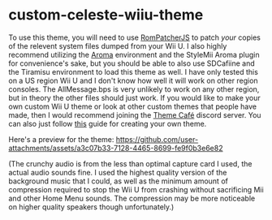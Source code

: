 # custom-celeste-wiiu-theme

To use this theme, you will need to use [RomPatcherJS](https://www.marcrobledo.com/RomPatcher.js) to patch *your* copies of the relevent system files dumped from your Wii U. 
I also highly recommend utilizing the [Aroma](https://aroma.foryour.cafe) environment and the StyleMii Aroma plugin for convenience's sake, but you should be able to also use SDCafiine and the Tiramisu environment to load this theme as well. I have only tested this on a US region Wii U and I don't know how well it will work on other region consoles. The AllMessage.bps is very unlikely to work on any other region, but in theory the other files should just work. 
If you would like to make your own custom Wii U theme or look at other custom themes that people have made, then I would recommend joining the [Theme Café](https://discord.gg/R3Z5xpnGJ7) discord server. You can also just follow [this](https://gatokun.github.io/ThemeCafe/themecreation/themes/template) guide for creating your own theme.

Here's a preview for the theme: 
https://github.com/user-attachments/assets/a3c07b33-7128-4465-8699-fe9f0b3e6e82

(The crunchy audio is from the less than optimal capture card I used, the actual audio sounds fine. I used the highest quality version of the background music that I could, as well as the minimum amount of compression required to stop the Wii U from crashing without sacrificing Mii and other Home Menu sounds. The compression may be more noticeable on higher quality speakers though unfortunately.)
